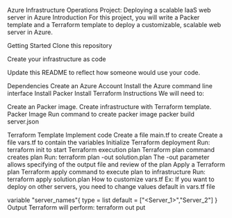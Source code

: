 Azure Infrastructure Operations Project: Deploying a scalable IaaS web server in Azure
Introduction
For this project, you will write a Packer template and a Terraform template to deploy a customizable, scalable web server in Azure.

Getting Started
Clone this repository

Create your infrastructure as code

Update this README to reflect how someone would use your code.

Dependencies
Create an Azure Account
Install the Azure command line interface
Install Packer
Install Terraform
Instructions
We will need to:

Create an Packer image.
Create infrastructure with Terraform template.
Packer Image
Run command to create packer image packer build server.json

Terraform Template
Implement code
Create a file main.tf to create
Create a file vars.tf to contain the variables
Initialize Terraform deployment
Run: terraform init to start
Terraform execution plan
Terraform plan command creates plan
Run: terraform plan -out solution.plan  The -out parameter allows specifying of the output file and review of the plan
Apply a Terraform plan
Terraform apply command to execute plan to infrastructure
Run: terraform apply solution.plan
How to customize vars.tf
Ex: If you want to deploy on other servers, you need to change values default in vars.tf file

  variable "server_names"{
  type = list
  default = ["<Server_1>","Server_2"]
}
Output
Terraform will perform: terraform out put
